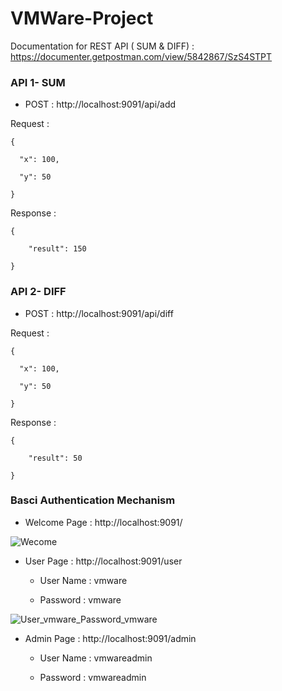 # VMWare-Project

Documentation for REST API ( SUM & DIFF) :  https://documenter.getpostman.com/view/5842867/SzS4STPT

### API 1- SUM

- POST : http://localhost:9091/api/add

Request :

    {

      "x": 100,

      "y": 50

    }


Response :

    {

        "result": 150

    }

### API 2- DIFF

- POST : http://localhost:9091/api/diff

Request :

    {

      "x": 100,

      "y": 50

    }

Response :

    {

        "result": 50

    }
    

### Basci Authentication Mechanism

- Welcome Page : http://localhost:9091/

![Wecome](https://user-images.githubusercontent.com/62286636/76852808-25535480-6872-11ea-8510-ed0683698540.PNG)

- User Page : http://localhost:9091/user

    - User Name  :  vmware
    
    - Password    :  vmware
    
![User_vmware_Password_vmware](https://user-images.githubusercontent.com/62286636/76853052-9d217f00-6872-11ea-958d-5cddab07ed8b.PNG)

- Admin Page : http://localhost:9091/admin

  - User Name  :  vmwareadmin
    
   - Password    :  vmwareadmin


